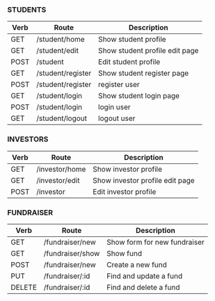 ### STUDENTS

| Verb           | Route                | Description     
| -------------- | ----------------     | --------------------
| GET            | /student/home        | Show student profile
| GET            | /student/edit        | Show student profile edit page
| POST           | /student             | Edit student profile
| GET            | /student/register    | Show student register page
| POST           | /student/register    | register user
| GET            | /student/login       | Show student login page
| POST           | /student/login       | login user
| GET            | /student/logout      | logout user

### INVESTORS 

| Verb           | Route                | Description     
| -------------- | ----------------     | --------------------
| GET            | /investor/home       | Show investor profile
| GET            | /investor/edit       | Show investor profile edit page
| POST           | /investor            | Edit investor profile

### FUNDRAISER

| Verb           | Route                | Description 
| -------------- | -------------------- | --------------------
| GET            | /fundraiser/new      | Show form for new fundraiser
| GET            | /fundraiser/show     | Show fund
| POST           | /fundraiser/new      | Create a new fund
| PUT            | /fundraiser/:id      | Find and update a fund
| DELETE         | /fundraiser/:id      | Find and delete a fund